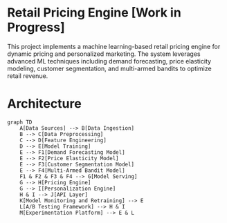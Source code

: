 # Retail Pricing Engine [Work in Progress]
This project implements a machine learning-based retail pricing engine for dynamic pricing and personalized marketing. The system leverages advanced ML techniques including demand forecasting, price elasticity modeling, customer segmentation, and multi-armed bandits to optimize retail revenue.

# Architecture

```mermaid
graph TD
    A[Data Sources] --> B[Data Ingestion]
    B --> C[Data Preprocessing]
    C --> D[Feature Engineering]
    D --> E[Model Training]
    E --> F1[Demand Forecasting Model]
    E --> F2[Price Elasticity Model]
    E --> F3[Customer Segmentation Model]
    E --> F4[Multi-Armed Bandit Model]
    F1 & F2 & F3 & F4 --> G[Model Serving]
    G --> H[Pricing Engine]
    G --> I[Personalization Engine]
    H & I --> J[API Layer]
    K[Model Monitoring and Retraining] --> E
    L[A/B Testing Framework] --> H & I
    M[Experimentation Platform] --> E & L
```
